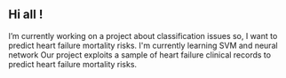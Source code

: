 ## Hi all !
I’m currently working on a project about classification issues so, I want to predict heart failure mortality risks.
I'm currently learning SVM and neural network
Our project exploits a sample of heart failure clinical records to predict heart failure mortality risks. 
